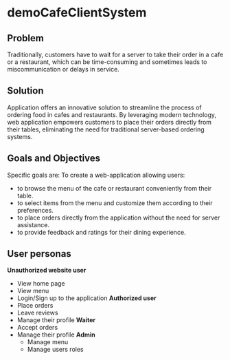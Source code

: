# demoCafeClientSystem

## Problem
Traditionally, customers have to wait for a server to take their order in a cafe or a restaurant, which can be time-consuming and sometimes leads to miscommunication or delays in service.

## Solution
Application offers an innovative solution to streamline the process of ordering food in cafes and restaurants. By leveraging modern technology, web application empowers customers to place their orders directly from their tables, eliminating the need for traditional server-based ordering systems.

## Goals and Objectives
Specific goals are:
To create a web-application allowing users:
 - to browse the menu of the cafe or restaurant conveniently from their table.
 - to select items from the menu and customize them according to their preferences.
 - to place orders directly from the application without the need for server assistance.
 - to provide feedback and ratings for their dining experience.

## User personas
**Unauthorized website user**
- View home page
- View menu
- Login/Sign up to the application
**Authorized user**
- Place orders
- Leave reviews
- Manage their profile
**Waiter**
- Accept orders
- Manage their profile
**Admin**
  - Manage menu
  - Manage users roles

